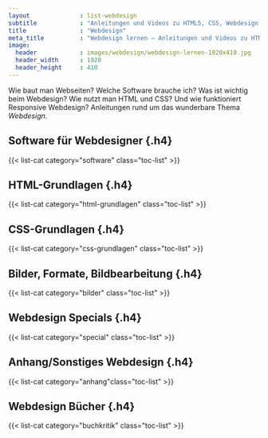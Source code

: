 ```yaml
---
layout              : list-webdesign
subtitle            : "Anleitungen und Videos zu HTML5, CSS, Webdesign & Co."
title               : "Webdesign"
meta_title          : "Webdesign lernen – Anleitungen und Videos zu HTML5, CSS, Webdesign & Co."
image:
  header            : images/webdesign/webdesign-lernen-1920x410.jpg
  header_width      : 1920
  header_height     : 410
---
```

Wie baut man Webseiten? Welche Software brauche ich? Was ist wichtig beim Webdesign? Wie nutzt man HTML und CSS? Und wie funktioniert Responsive Webdesign? Anleitungen rund um das wunderbare Thema *Webdesign*.
<!--more-->

<div class="clearfix">
<div class="sm-col sm-col-12 lg-col-6">

## Software für Webdesigner {.h4}

{{< list-cat category="software" class="toc-list" >}}

## HTML-Grundlagen {.h4}

{{< list-cat category="html-grundlagen" class="toc-list" >}}

## CSS-Grundlagen {.h4}

{{< list-cat category="css-grundlagen" class="toc-list" >}}

</div><!-- /spalte-1 -->

<div class="sm-col sm-col-12 lg-col-6 mb4 px2">

## Bilder, Formate, Bildbearbeitung {.h4}
{{< list-cat category="bilder" class="toc-list" >}}
## Webdesign Specials {.h4}
{{< list-cat category="special" class="toc-list" >}}
## Anhang/Sonstiges Webdesign {.h4}
{{< list-cat category="anhang"class="toc-list" >}}
## Webdesign Bücher {.h4}
{{< list-cat category="buchkritik" class="toc-list" >}}

</div><!-- /spalte-2 -->
</div>

